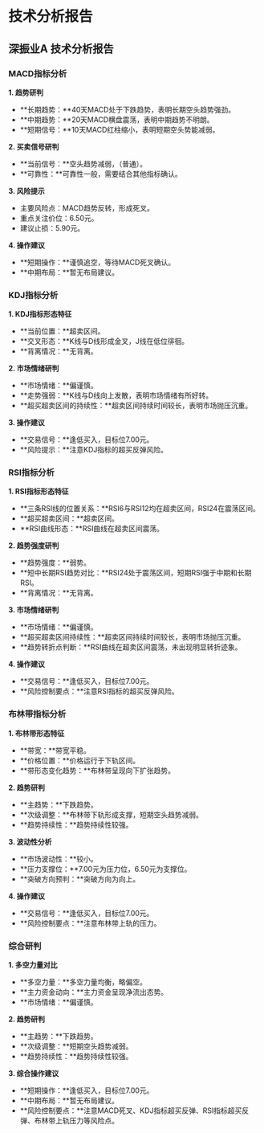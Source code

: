 # 技术分析报告

## 深振业A 技术分析报告

### MACD指标分析

**1. 趋势研判**

- **长期趋势：**40天MACD处于下跌趋势，表明长期空头趋势强劲。
- **中期趋势：**20天MACD横盘震荡，表明中期趋势不明朗。
- **短期信号：**10天MACD红柱缩小，表明短期空头势能减弱。

**2. 买卖信号研判**

- **当前信号：**空头趋势减弱，（普通）。
- **可靠性：**可靠性一般，需要结合其他指标确认。

**3. 风险提示**

- 主要风险点：MACD趋势反转，形成死叉。
- 重点关注价位：6.50元。
- 建议止损：5.90元。

**4. 操作建议**

- **短期操作：**谨慎追空，等待MACD死叉确认。
- **中期布局：**暂无布局建议。

### KDJ指标分析

**1. KDJ指标形态特征**

- **当前位置：**超卖区间。
- **交叉形态：**K线与D线形成金叉，J线在低位徘徊。
- **背离情况：**无背离。

**2. 市场情绪研判**

- **市场情绪：**偏谨慎。
- **走势强弱：**K线与D线向上发散，表明市场情绪有所好转。
- **超买超卖区间的持续性：**超卖区间持续时间较长，表明市场抛压沉重。

**3. 操作建议**

- **交易信号：**逢低买入，目标位7.00元。
- **风险提示：**注意KDJ指标的超买反弹风险。

### RSI指标分析

**1. RSI指标形态特征**

- **三条RSI线的位置关系：**RSI6与RSI12均在超卖区间，RSI24在震荡区间。
- **超买超卖区间：**超卖区间。
- **RSI曲线形态：**RSI曲线在超卖区间震荡。

**2. 趋势强度研判**

- **趋势强度：**弱势。
- **短中长期RSI趋势对比：**RSI24处于震荡区间，短期RSI强于中期和长期RSI。
- **背离情况：**无背离。

**3. 市场情绪研判**

- **市场情绪：**偏谨慎。
- **超买超卖区间持续性：**超卖区间持续时间较长，表明市场抛压沉重。
- **趋势转折点判断：**RSI曲线在超卖区间震荡，未出现明显转折迹象。

**4. 操作建议**

- **交易信号：**逢低买入，目标位7.00元。
- **风险控制要点：**注意RSI指标的超买反弹风险。

### 布林带指标分析

**1. 布林带形态特征**

- **带宽：**带宽平稳。
- **价格位置：**价格运行于下轨区间。
- **带形态变化趋势：**布林带呈现向下扩张趋势。

**2. 趋势研判**

- **主趋势：**下跌趋势。
- **次级调整：**布林带下轨形成支撑，短期空头趋势减弱。
- **趋势持续性：**趋势持续性较强。

**3. 波动性分析**

- **市场波动性：**较小。
- **压力支撑位：**7.00元为压力位，6.50元为支撑位。
- **突破方向预判：**突破方向为向上。

**4. 操作建议**

- **交易信号：**逢低买入，目标位7.00元。
- **风险控制要点：**注意布林带上轨的压力。

### 综合研判

**1. 多空力量对比**

- **多空力量：**多空力量均衡，略偏空。
- **主力资金动向：**主力资金呈现净流出态势。
- **市场情绪：**偏谨慎。

**2. 趋势研判**

- **主趋势：**下跌趋势。
- **次级调整：**短期空头趋势减弱。
- **趋势持续性：**趋势持续性较强。

**3. 综合操作建议**

- **短期操作：**逢低买入，目标位7.00元。
- **中期布局：**暂无布局建议。
- **风险控制要点：**注意MACD死叉、KDJ指标超买反弹、RSI指标超买反弹、布林带上轨压力等风险点。